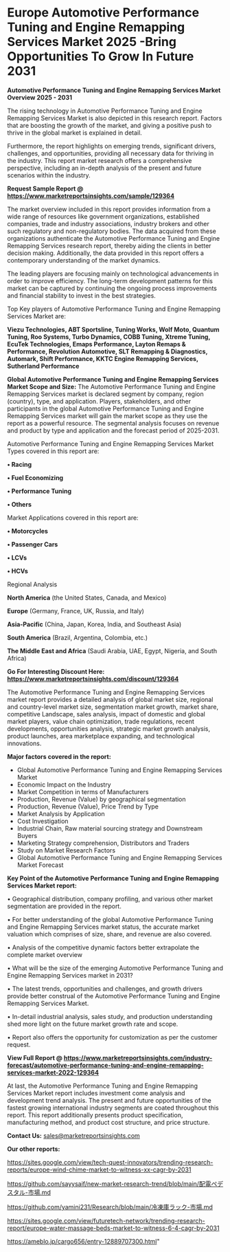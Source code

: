 # Europe Automotive Performance Tuning and Engine Remapping Services Market 2025 -Bring Opportunities To Grow In Future 2031

<Strong> Automotive Performance Tuning and Engine Remapping Services Market Overview 2025 - 2031</strong>

The rising technology in Automotive Performance Tuning and Engine Remapping Services Market is also depicted in this research report. Factors that are boosting the growth of the market, and giving a positive push to thrive in the global market is explained in detail.

Furthermore, the report highlights on emerging trends, significant drivers, challenges, and opportunities, providing all necessary data for thriving in the industry. This report market research offers a comprehensive perspective, including an in-depth analysis of the present and future scenarios within the industry.

<strong>Request Sample Report @ <a href=https://www.marketreportsinsights.com/sample/129364>https://www.marketreportsinsights.com/sample/129364</a></strong>

The market overview included in this report provides information from a wide range of resources like government organizations, established companies, trade and industry associations, industry brokers and other such regulatory and non-regulatory bodies. The data acquired from these organizations authenticate the Automotive Performance Tuning and Engine Remapping Services research report, thereby aiding the clients in better decision making. Additionally, the data provided in this report offers a contemporary understanding of the market dynamics.

The leading players are focusing mainly on technological advancements in order to improve efficiency. The long-term development patterns for this market can be captured by continuing the ongoing process improvements and financial stability to invest in the best strategies.

Top Key players of Automotive Performance Tuning and Engine Remapping Services Market are:

<strong>Viezu Technologies, ABT Sportsline, Tuning Works, Wolf Moto, Quantum Tuning, Roo Systems, Turbo Dynamics, COBB Tuning, Xtreme Tuning, EcuTek Technologies, Emaps Performance, Layton Remaps & Performance, Revolution Automotive, SLT Remapping & Diagnostics, Automark, Shift Performance, KKTC Engine Remapping Services, Sutherland Performance</strong>

<strong><b>Global Automotive Performance Tuning and Engine Remapping Services Market Scope and Size:</b></strong>
The Automotive Performance Tuning and Engine Remapping Services market is declared segment by company, region (country), type, and application. Players, stakeholders, and other participants in the global Automotive Performance Tuning and Engine Remapping Services market will gain the market scope as they use the report as a powerful resource. The segmental analysis focuses on revenue and product by type and application and the forecast period of 2025-2031.

Automotive Performance Tuning and Engine Remapping Services Market Types covered in this report are:

<strong>• Racing

• Fuel Economizing

• Performance Tuning

• Others</strong>

Market Applications covered in this report are:

<strong>• Motorcycles

• Passenger Cars

• LCVs

• HCVs</strong> 

Regional Analysis

<strong>North America</strong> (the United States, Canada, and Mexico)

<strong>Europe</strong> (Germany, France, UK, Russia, and Italy)

<strong>Asia-Pacific</strong> (China, Japan, Korea, India, and Southeast Asia)

<strong>South America</strong> (Brazil, Argentina, Colombia, etc.)

<strong>The Middle East and Africa</strong> (Saudi Arabia, UAE, Egypt, Nigeria, and South Africa)

<strong>Go For Interesting Discount Here: <a href=https://www.marketreportsinsights.com/discount/129364>https://www.marketreportsinsights.com/discount/129364</a></strong>

The Automotive Performance Tuning and Engine Remapping Services market report provides a detailed analysis of global market size, regional and country-level market size, segmentation market growth, market share, competitive Landscape, sales analysis, impact of domestic and global market players, value chain optimization, trade regulations, recent developments, opportunities analysis, strategic market growth analysis, product launches, area marketplace expanding, and technological innovations.

<strong><b>Major factors covered in the report:</b></strong>
<ul>
  <li>Global Automotive Performance Tuning and Engine Remapping Services Market </li>
  <li>Economic Impact on the Industry</li>
  <li>Market Competition in terms of Manufacturers</li>
  <li>Production, Revenue (Value) by geographical segmentation</li>
  <li>Production, Revenue (Value), Price Trend by Type</li>
  <li>Market Analysis by Application</li>
  <li>Cost Investigation</li>
  <li>Industrial Chain, Raw material sourcing strategy and Downstream Buyers</li>
  <li>Marketing Strategy comprehension, Distributors and Traders</li>
  <li>Study on Market Research Factors</li>
  <li>Global Automotive Performance Tuning and Engine Remapping Services Market Forecast</li>
</ul>

<strong><b>Key Point of the Automotive Performance Tuning and Engine Remapping Services Market report:</b></strong>

• Geographical distribution, company profiling, and various other market segmentation are provided in the report.

• For better understanding of the global Automotive Performance Tuning and Engine Remapping Services market status, the accurate market valuation which comprises of size, share, and revenue are also covered.

• Analysis of the competitive dynamic factors better extrapolate the complete market overview

• What will be the size of the emerging Automotive Performance Tuning and Engine Remapping Services market in 2031?

• The latest trends, opportunities and challenges, and growth drivers provide better construal of the Automotive Performance Tuning and Engine Remapping Services Market.

• In-detail industrial analysis, sales study, and production understanding shed more light on the future market growth rate and scope.

• Report also offers the opportunity for customization as per the customer request.

<strong><b>View Full Report @ <a href=https://www.marketreportsinsights.com/industry-forecast/automotive-performance-tuning-and-engine-remapping-services-market-2022-129364>https://www.marketreportsinsights.com/industry-forecast/automotive-performance-tuning-and-engine-remapping-services-market-2022-129364</a></b></strong>


At last, the Automotive Performance Tuning and Engine Remapping Services Market report includes investment come analysis and development trend analysis. The present and future opportunities of the fastest growing international industry segments are coated throughout this report. This report additionally presents product specification, manufacturing method, and product cost structure, and price structure.

<strong>Contact Us:</strong>
sales@marketreportsinsights.com

<strong>Our other reports:</strong>

<a href=https://sites.google.com/view/tech-quest-innovators/trending-research-reports/europe-wind-chime-market-to-witness-xx-cagr-by-2031>https://sites.google.com/view/tech-quest-innovators/trending-research-reports/europe-wind-chime-market-to-witness-xx-cagr-by-2031</a>

<a href=https://github.com/sayysaif/new-market-research-trend/blob/main/配電ペデスタル-市場.md>https://github.com/sayysaif/new-market-research-trend/blob/main/配電ペデスタル-市場.md</a>

<a href=https://github.com/yamini231/Research/blob/main/冷凍庫ラック-市場.md>https://github.com/yamini231/Research/blob/main/冷凍庫ラック-市場.md</a>

<a href=https://sites.google.com/view/futuretech-network/trending-research-report/europe-water-massage-beds-market-to-witness-6-4-cagr-by-2031>https://sites.google.com/view/futuretech-network/trending-research-report/europe-water-massage-beds-market-to-witness-6-4-cagr-by-2031</a>

<a href=https://ameblo.jp/cargo656/entry-12889707300.html>https://ameblo.jp/cargo656/entry-12889707300.html</a>"
